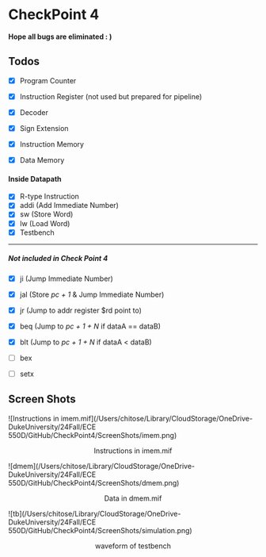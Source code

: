 # CheckPoint 4

**Hope all bugs are eliminated : )**



## Todos

- [x] Program Counter

- [x] Instruction Register (not used but prepared for pipeline)

- [x] Decoder

- [x] Sign Extension

- [x] Instruction Memory

- [x] Data Memory

#### Inside Datapath

- [x] R-type Instruction
- [x] addi (Add Immediate Number)
- [x] sw (Store Word)
- [x] lw (Load Word)
- [x] Testbench
----
##### Not included in Check Point 4

- [x] ji (Jump Immediate Number) 

- [x] jal (Store *pc + 1* &  Jump Immediate Number)

- [x] jr (Jump to addr register $rd point to)

- [x] beq (Jump to *pc + 1 + N* if dataA == dataB)

- [x] blt (Jump to *pc + 1 + N* if dataA < dataB)

- [ ] bex

- [ ] setx

  

## Screen Shots



![Instructions in imem.mif](/Users/chitose/Library/CloudStorage/OneDrive-DukeUniversity/24Fall/ECE 550D/GitHub/CheckPoint4/ScreenShots/imem.png)

<center>Instructions in imem.mif</center>



![dmem](/Users/chitose/Library/CloudStorage/OneDrive-DukeUniversity/24Fall/ECE 550D/GitHub/CheckPoint4/ScreenShots/dmem.png)

<center>Data in dmem.mif</center>



![tb](/Users/chitose/Library/CloudStorage/OneDrive-DukeUniversity/24Fall/ECE 550D/GitHub/CheckPoint4/ScreenShots/simulation.png)

<center>waveform of testbench</center>

